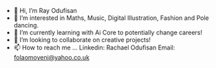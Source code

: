- 👋 Hi, I’m Ray Odufisan
- 👀 I’m interested in Maths, Music, Digital Illustration, Fashion and Pole dancing.
- 🌱 I’m currently learning with Ai Core to potentially change careers!
- 💞️ I’m looking to collaborate on creative projects!
- 📫 How to reach me ...
     Linkedin: Rachael Odufisan
     Email: folaomoyeni@yahoo.co.uk
    
<!---
Folaomoyeni/Folaomoyeni is a ✨ special ✨ repository because its `README.md` (this file) appears on your GitHub profile.
You can click the Preview link to take a look at your changes.
--->
